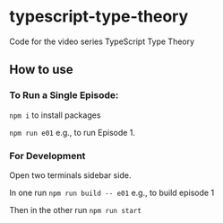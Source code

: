 # typescript-type-theory
Code for the video series TypeScript Type Theory




## How to use


### To Run a Single Episode:

`npm i` to install packages

`npm run e01` e.g., to run Episode 1.

### For Development

Open two terminals sidebar side.

In one run `npm run build -- e01` e.g., to build episode 1

Then in the other run `npm run start`

